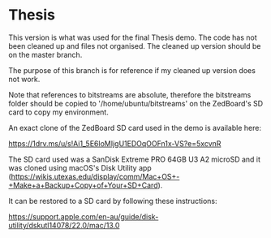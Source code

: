 # Thesis
This version is what was used for the final Thesis demo. The code has not been cleaned up and files not organised. The cleaned up version should be on the master branch.

The purpose of this branch is for reference if my cleaned up version does not work.

Note that references to bitstreams are absolute, therefore the bitstreams folder should be copied to '/home/ubuntu/bitstreams' on the ZedBoard's SD card to copy my environment.

An exact clone of the ZedBoard SD card used in the demo is available here:

https://1drv.ms/u/s!Ai1_5E6loMIjgU1EDOqOOFn1x-VS?e=5xcvnR

The SD card used was a SanDisk Extreme PRO 64GB U3 A2 microSD and it was cloned using macOS's Disk Utility app (https://wikis.utexas.edu/display/comm/Mac+OS+-+Make+a+Backup+Copy+of+Your+SD+Card).

It can be restored to a SD card by following these instructions:

https://support.apple.com/en-au/guide/disk-utility/dskutl14078/22.0/mac/13.0
